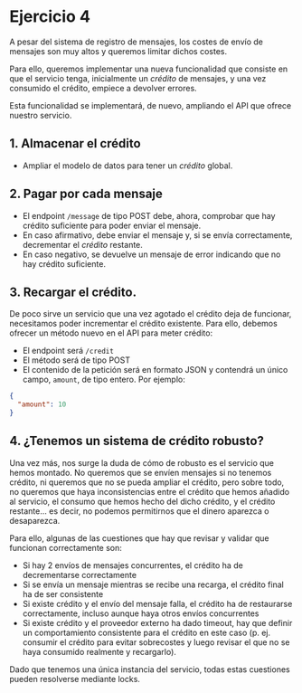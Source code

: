 # Ejercicio 4

A pesar del sistema de registro de mensajes, los costes de envío de mensajes son muy altos y queremos limitar dichos costes.

Para ello, queremos implementar una nueva funcionalidad que consiste en que el servicio tenga, inicialmente un _crédito_ de mensajes,
y una vez consumido el crédito, empiece a devolver errores.

Esta funcionalidad se implementará, de nuevo, ampliando el API que ofrece nuestro servicio.

## 1. Almacenar el crédito

- Ampliar el modelo de datos para tener un _crédito_ global.

## 2. Pagar por cada mensaje

- El endpoint `/message` de tipo POST debe, ahora, comprobar que hay crédito suficiente para poder enviar el mensaje.
- En caso afirmativo, debe enviar el mensaje y, si se envía correctamente, decrementar el _crédito_ restante.
- En caso negativo, se devuelve un mensaje de error indicando que no hay crédito suficiente.

## 3. Recargar el crédito.

De poco sirve un servicio que una vez agotado el crédito deja de funcionar, necesitamos poder incrementar el crédito existente.
Para ello, debemos ofrecer un método nuevo en el API para meter crédito:

- El endpoint será `/credit`
- El método será de tipo POST
- El contenido de la petición será en formato JSON y contendrá un único campo, `amount`, de tipo entero.
  Por ejemplo:

```json
{
  "amount": 10
}
```

## 4. ¿Tenemos un sistema de crédito robusto?

Una vez más, nos surge la duda de cómo de robusto es el servicio que hemos montado.
No queremos que se envíen mensajes si no tenemos crédito, ni queremos que no se pueda ampliar el crédito, pero sobre todo, no queremos que haya inconsistencias entre el crédito que hemos añadido al servicio, el consumo que hemos hecho del dicho crédito, y el crédito restante... es decir, no podemos permitirnos que el dinero aparezca o desaparezca.

Para ello, algunas de las cuestiones que hay que revisar y validar que funcionan correctamente son:

- Si hay 2 envíos de mensajes concurrentes, el crédito ha de decrementarse correctamente
- Si se envía un mensaje mientras se recibe una recarga, el crédito final ha de ser consistente
- Si existe crédito y el envío del mensaje falla, el crédito ha de restaurarse correctamente, incluso aunque haya otros envíos concurrentes
- Si existe crédito y el proveedor externo ha dado timeout, hay que definir un comportamiento consistente para el crédito en este caso (p. ej. consumir el crédito para evitar sobrecostes y luego revisar el que no se haya consumido realmente y recargarlo).

Dado que tenemos una única instancia del servicio, todas estas cuestiones pueden resolverse mediante locks.
